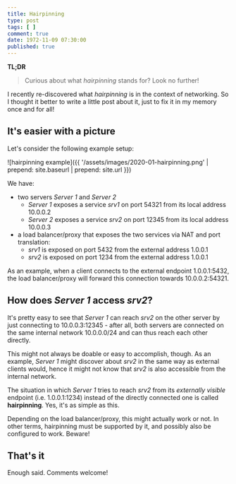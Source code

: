```yaml
---
title: Hairpinning
type: post
tags: [ ]
comment: true
date: 1972-11-09 07:30:00
published: true
---
```


**TL;DR**

> Curious about what *hairpinning* stands for? Look no further!

I recently re-discovered what *hairpinning* is in the context of networking.
So I thought it better to write a little post about it, just to fix it in my
memory once and for all!

## It's easier with a picture

Let's consider the following example setup:

![hairpinning example]({{ '/assets/images/2020-01-hairpinning.png' | prepend: site.baseurl | prepend: site.url }})

We have:

- two servers *Server 1* and *Server 2*
  - *Server 1* exposes a service *srv1* on port 54321 from its local address
    10.0.0.2
  - *Server 2* exposes a service *srv2* on port 12345 from its local address
    10.0.0.3
- a load balancer/proxy that exposes the two services via NAT and port
  translation:
  - *srv1* is exposed on port 5432 from the external address 1.0.0.1
  - *srv2* is exposed on port 1234 from the external address 1.0.0.1

As an example, when a client connects to the external endpoint 1.0.0.1:5432,
the load balancer/proxy will forward this connection towards 10.0.0.2:54321.

## How does *Server 1* access *srv2*?

It's pretty easy to see that *Server 1* can reach *srv2* on the other server
by just connecting to 10.0.0.3:12345 - after all, both servers are connected
on the same internal network 10.0.0.0/24 and can thus reach each other
directly.

This might not always be doable or easy to accomplish, though. As an
example, *Server 1* might discover about *srv2* in the same way as external
clients would, hence it might not know that *srv2* is also accessible from
the internal network.

The situation in which *Server 1* tries to reach *srv2* from its *externally
visible* endpoint (i.e. 1.0.0.1:1234) instead of the directly connected one
is called **hairpinning**. Yes, it's as simple as this.

Depending on the load balancer/proxy, this might actually work or not. In
other terms, hairpinning must be supported by it, and possibly also be
configured to work. Beware!

## That's it

Enough said. Comments welcome!
